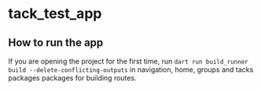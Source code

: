 # tack_test_app

## How to run the app
If you are opening the project for the first time, run `dart run build_runner build --delete-conflicting-outputs` 
in navigation, home, groups and tacks packages packages for building routes.
